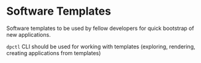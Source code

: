 # Software Templates
Software templates to be used by fellow developers for quick bootstrap of new applications.

`dpctl` CLI should be used for working with templates (exploring, rendering, creating applications from templates)
